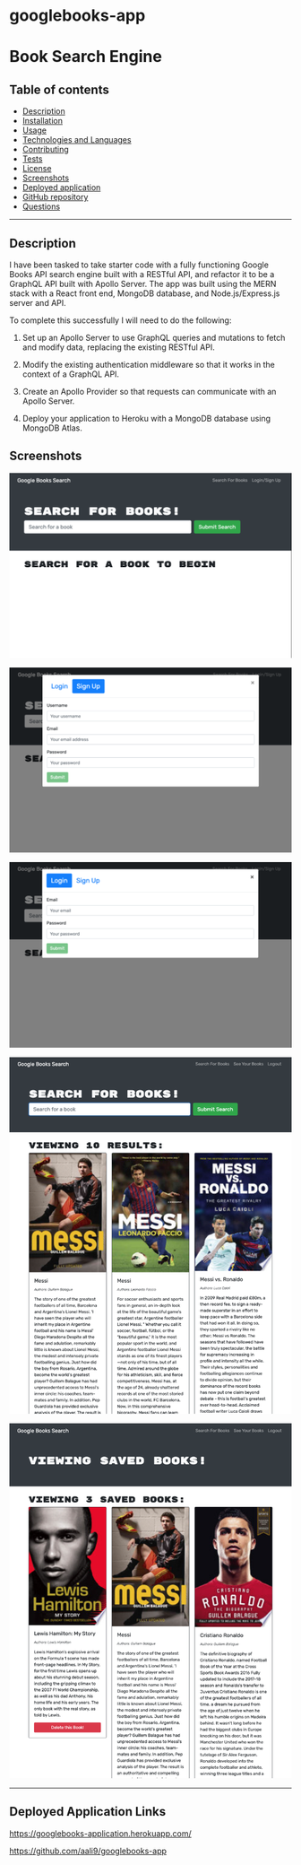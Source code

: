# googlebooks-app

# Book Search Engine

## Table of contents

- [Description](#description)
- [Installation](#installation)
- [Usage](#usage)
- [Technologies and Languages](#technologies-and-languages)
- [Contributing](#contributing)
- [Tests](#tests)
- [License](#license)
- [Screenshots](#screenshots)
- [Deployed application](#deployed-application)
- [GitHub repository](#github-repository)
- [Questions](#questions)

---

## Description

I have been tasked to take starter code with a fully functioning Google Books API search engine built with a RESTful API, and refactor it to be a GraphQL API built with Apollo Server. The app was built using the MERN stack with a React front end, MongoDB database, and Node.js/Express.js server and API.

To complete this successfully I will need to do the following:

1. Set up an Apollo Server to use GraphQL queries and mutations to fetch and modify data, replacing the existing RESTful API.

2. Modify the existing authentication middleware so that it works in the context of a GraphQL API.

3. Create an Apollo Provider so that requests can communicate with an Apollo Server.

4. Deploy your application to Heroku with a MongoDB database using MongoDB Atlas.

## Screenshots

![Homepage](client/public/homepage.png)

![Signup](client/public/signup.png)

![Login](client/public/login.png)

![Search Results](client/public/search-results.png)

![Saved Books](client/public/saved-books.png)

---

## Deployed Application Links 

https://googlebooks-application.herokuapp.com/

https://github.com/aali9/googlebooks-app